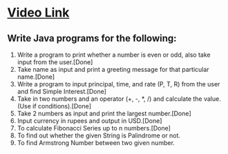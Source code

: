 # [Video Link](https://youtu.be/TAtrPoaJ7gc)

## Write Java programs for the following:

1. Write a program to print whether a number is even or odd, also take
input from the user.[Done]
2. Take name as input and print a greeting message for that particular name.[Done]
3. Write a program to input principal, time, and rate (P, T, R) from the user and
find Simple Interest.[Done]
4. Take in two numbers and an operator (+, -, *, /) and calculate the value.
(Use if conditions).[Done]
5. Take 2 numbers as input and print the largest number.[Done]
6. Input currency in rupees and output in USD.[Done]
7. To calculate Fibonacci Series up to n numbers.[Done]
8. To find out whether the given String is Palindrome or not.
9. To find Armstrong Number between two given number.

